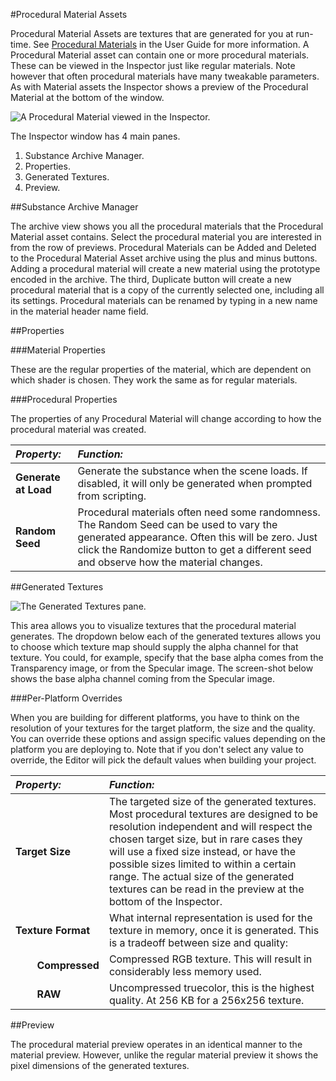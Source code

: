 #Procedural Material Assets

Procedural Material Assets are textures that are generated for you at run-time. See
[Procedural Materials](ProceduralMaterials) in the User Guide for more information.
A Procedural Material asset can contain one or more procedural materials.
These can be viewed in the Inspector just like regular materials. Note however that often
procedural materials have many tweakable parameters. As with Material assets the Inspector
shows a preview of the Procedural Material at the bottom of the window.


![A Procedural Material viewed in the Inspector.](../uploads/Main/Inspector-ProceduralMaterial1.png) 

The Inspector window has 4 main panes.


1. Substance Archive Manager.
1. Properties.
1. Generated Textures.
1. Preview.


##Substance Archive Manager

The archive view shows you all the procedural materials that the Procedural Material asset contains.
Select the procedural material you are interested in from the row of previews. Procedural Materials
can be Added and Deleted to the Procedural Material Asset archive using the plus and minus buttons.
Adding a procedural material will create a new material using the prototype encoded in the archive.
The third, Duplicate button will create a new procedural material that is a copy of the currently
selected one, including all its settings. Procedural materials can be renamed by typing in a new
name in the material header name field.


##Properties

###Material Properties

These are the regular properties of the material, which are dependent on which shader is chosen.
They work the same as for regular materials.

###Procedural Properties

The properties of any Procedural Material will change according to how the procedural material was created.

|**_Property:_** |**_Function:_** |
|:---|:---|
|__Generate at Load__ |Generate the substance when the scene loads. If disabled, it will only be generated when prompted from scripting. |
|__Random Seed__ |Procedural materials often need some randomness. The Random Seed can be used to vary the generated appearance. Often this will be zero. Just click the Randomize button to get a different seed and observe how the material changes. |


##Generated Textures

![The Generated Textures pane.](../uploads/Main/Inspector-ProceduralMaterial2.png) 

This area allows you to visualize textures that the procedural material generates.
The dropdown below each of the generated textures allows you to choose which texture map should
supply the alpha channel for that texture. You could, for example, specify that the base alpha
comes from the Transparency image, or from the Specular image. The screen-shot below shows the
base alpha channel coming from the Specular image.


###Per-Platform Overrides

When you are building for different platforms, you have to think on the resolution of your textures
for the target platform, the size and the quality. You can override these options and assign specific
values depending on the platform you are deploying to. Note that if you don't select any value to
override, the Editor will pick the default values when building your project.

|**_Property:_** |**_Function:_** |
|:---|:---|
|__Target Size__ |The targeted size of the generated textures. Most procedural textures are designed to be resolution independent and will respect the chosen target size, but in rare cases they will use a fixed size instead, or have the possible sizes limited to within a certain range. The actual size of the generated textures can be read in the preview at the bottom of the Inspector. |
|__Texture Format__ |What internal representation is used for the texture in memory, once it is generated. This is a tradeoff between size and quality: |
|&#160;&#160;&#160;&#160;&#160;&#160;&#160;&#160;__Compressed__ |Compressed RGB texture. This will result in considerably less memory used. |
|&#160;&#160;&#160;&#160;&#160;&#160;&#160;&#160;__RAW__ |Uncompressed truecolor, this is the highest quality. At 256 KB for a 256x256 texture. |


##Preview

The procedural material preview operates in an identical manner to the material preview.
However, unlike the regular material preview it shows the pixel dimensions of the generated textures.
